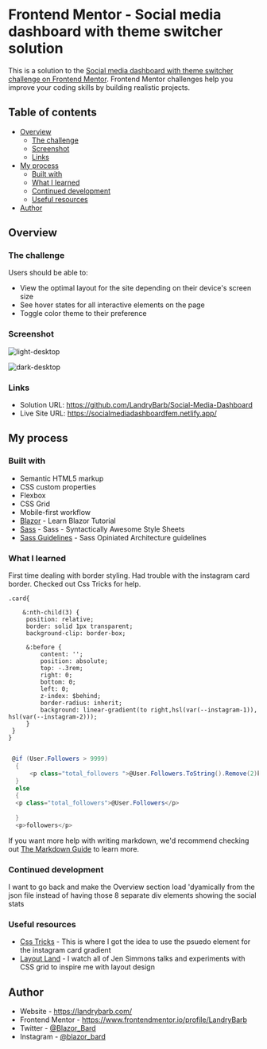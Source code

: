 # Frontend Mentor - Social media dashboard with theme switcher solution

This is a solution to the [Social media dashboard with theme switcher challenge on Frontend Mentor](https://www.frontendmentor.io/challenges/social-media-dashboard-with-theme-switcher-6oY8ozp_H). Frontend Mentor challenges help you improve your coding skills by building realistic projects. 

## Table of contents

- [Overview](#overview)
  - [The challenge](#the-challenge)
  - [Screenshot](#screenshot)
  - [Links](#links)
- [My process](#my-process)
  - [Built with](#built-with)
  - [What I learned](#what-i-learned)
  - [Continued development](#continued-development)
  - [Useful resources](#useful-resources)
- [Author](#author)



## Overview

### The challenge

Users should be able to:

- View the optimal layout for the site depending on their device's screen size
- See hover states for all interactive elements on the page
- Toggle color theme to their preference

### Screenshot

![light-desktop](https://user-images.githubusercontent.com/71806398/175032121-35f3a00f-1e15-436d-805d-2f9770141c0d.png)

![dark-desktop](https://user-images.githubusercontent.com/71806398/175032097-f6b78131-ca27-4ffc-9c57-ce2acf2e4e9c.png)

### Links

- Solution URL: https://github.com/LandryBarb/Social-Media-Dashboard
- Live Site URL: https://socialmediadashboardfem.netlify.app/

## My process

### Built with

- Semantic HTML5 markup
- CSS custom properties
- Flexbox
- CSS Grid
- Mobile-first workflow
- [Blazor](https://dotnet.microsoft.com/en-us/learn/aspnet/blazor-tutorial/intro) - Learn Blazor Tutorial
- [Sass](https://www.sass-lang.com/) - Sass - Syntactically Awesome Style Sheets
- [Sass Guidelines](https://sass-guidelin.es/#architecture) - Sass Opiniated Architecture guidelines


### What I learned

First time dealing with border styling. Had trouble with the instagram card border. Checked out Css Tricks for help.


```Css/Sass - I used a psuedo element to display the linear-gradient border on the instagram card
.card{

    &:nth-child(3) {
     position: relative;
     border: solid 1px transparent;
     background-clip: border-box;

     &:before {
         content: '';
         position: absolute;
         top: -.3rem;
         right: 0;
         bottom: 0;
         left: 0;
         z-index: $behind;
         border-radius: inherit;
         background: linear-gradient(to right,hsl(var(--instagram-1)), hsl(var(--instagram-2)));
     }
 }
}
 
```

```C# - Had to write this samll if statement to change the int property to a string to show the 11k followers
 @if (User.Followers > 9999)
  {
      <p class="total_followers ">@User.Followers.ToString().Remove(2)k</p>
  }
  else
  {
  <p class="total_followers">@User.Followers</p>
      
  }
  <p>followers</p>
```

If you want more help with writing markdown, we'd recommend checking out [The Markdown Guide](https://www.markdownguide.org/) to learn more.


### Continued development

I want to go back and make the Overview section load 'dyamically from the json file instead of having those 8 separate div elements showing the social stats


### Useful resources

- [Css Tricks](https://css-tricks.com/) - This is where I got the idea to use the psuedo element for the instagram card gradient
- [Layout Land](https://www.youtube.com/watch?v=tFKrK4eAiUQ) - I watch all of Jen Simmons talks and experiments with CSS grid to inspire me with layout design



## Author

- Website - https://landrybarb.com/
- Frontend Mentor - https://www.frontendmentor.io/profile/LandryBarb
- Twitter - [@Blazor_Bard](https://twitter.com/Blazor_Bard)
- Instagram - [@blazor_bard](https://www.instagram.com/blazor_bard/)




